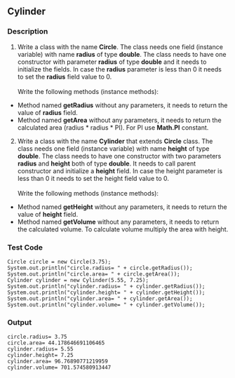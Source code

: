 ## Cylinder

### Description

1. Write a class with the name <b>Circle</b>. The class needs one field (instance variable) with name <b>radius</b> of type <b>double</b>. The class needs to have one constructor with parameter <b>radius</b> of type <b>double</b> and it needs to initialize the fields. In case the <b>radius</b> parameter is less than 0 it needs to set the <b>radius</b> field value to 0.<br><br>Write the following methods (instance methods):

<ul>
<li>Method named <b>getRadius</b> without any parameters, it needs to return the value of <b>radius</b> field.</li>
<li>Method named <b>getArea</b> without any parameters, it needs to return the calculated area (radius * radius * PI). For PI use <b>Math.PI</b> constant.</li>
</ul>

2. Write a class with the name <b>Cylinder</b> that extends <b>Circle</b> class. The class needs one field (instance variable) with name <b>height</b> of type <b>double</b>. The class needs to have one constructor with two parameters <b>radius</b> and <b>height</b> both of type <b>double</b>. It needs to call parent constructor and initialize a <b>height</b> field. In case the height parameter is less than 0 it needs to set the height field value to 0.<br><br>Write the following methods (instance methods):

<ul>
<li>Method named <b>getHeight</b> without any parameters, it needs to return the value of <b>height</b> field.</li>
<li>Method named <b>getVolume</b> without any parameters, it needs to return the calculated volume. To calculate volume multiply the area with height.</li>
</ul>

### Test Code

    Circle circle = new Circle(3.75);
    System.out.println("circle.radius= " + circle.getRadius());
    System.out.println("circle.area= " + circle.getArea());
    Cylinder cylinder = new Cylinder(5.55, 7.25);
    System.out.println("cylinder.radius= " + cylinder.getRadius());
    System.out.println("cylinder.height= " + cylinder.getHeight());
    System.out.println("cylinder.area= " + cylinder.getArea());
    System.out.println("cylinder.volume= " + cylinder.getVolume());
 
 ### Output

    circle.radius= 3.75
    circle.area= 44.178646691106465
    cylinder.radius= 5.55
    cylinder.height= 7.25
    cylinder.area= 96.76890771219959
    cylinder.volume= 701.574580913447
